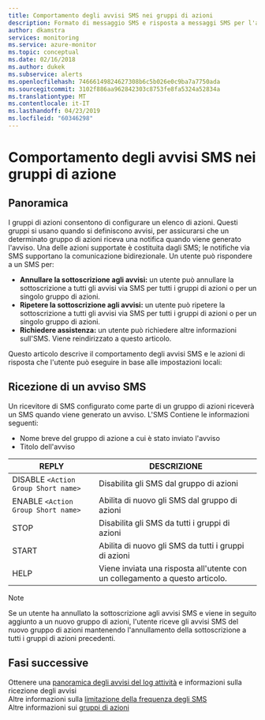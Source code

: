 ```yaml
---
title: Comportamento degli avvisi SMS nei gruppi di azioni
description: Formato di messaggio SMS e risposta a messaggi SMS per l'annullamento e la riesecuzione della sottoscrizione o la richiesta di assistenza.
author: dkamstra
services: monitoring
ms.service: azure-monitor
ms.topic: conceptual
ms.date: 02/16/2018
ms.author: dukek
ms.subservice: alerts
ms.openlocfilehash: 74666149824627308b6c5b026e0c9ba7a7750ada
ms.sourcegitcommit: 3102f886aa962842303c8753fe8fa5324a52834a
ms.translationtype: MT
ms.contentlocale: it-IT
ms.lasthandoff: 04/23/2019
ms.locfileid: "60346298"
---
```

# <a name="sms-alert-behavior-in-action-groups"></a>Comportamento degli avvisi SMS nei gruppi di azione
## <a name="overview"></a>Panoramica ##
I gruppi di azioni consentono di configurare un elenco di azioni. Questi gruppi si usano quando si definiscono avvisi, per assicurarsi che un determinato gruppo di azioni riceva una notifica quando viene generato l'avviso. Una delle azioni supportate è costituita dagli SMS; le notifiche via SMS supportano la comunicazione bidirezionale. Un utente può rispondere a un SMS per:

- **Annullare la sottoscrizione agli avvisi:** un utente può annullare la sottoscrizione a tutti gli avvisi via SMS per tutti i gruppi di azioni o per un singolo gruppo di azioni.
- **Ripetere la sottoscrizione agli avvisi:** un utente può ripetere la sottoscrizione a tutti gli avvisi via SMS per tutti i gruppi di azioni o per un singolo gruppo di azioni.  
- **Richiedere assistenza:** un utente può richiedere altre informazioni sull'SMS. Viene reindirizzato a questo articolo.

Questo articolo descrive il comportamento degli avvisi SMS e le azioni di risposta che l'utente può eseguire in base alle impostazioni locali:

## <a name="receiving-an-sms-alert"></a>Ricezione di un avviso SMS
Un ricevitore di SMS configurato come parte di un gruppo di azioni riceverà un SMS quando viene generato un avviso. L'SMS Contiene le informazioni seguenti:
* Nome breve del gruppo di azione a cui è stato inviato l'avviso
* Titolo dell'avviso

| REPLY | DESCRIZIONE |
| ----- | ----------- |
| DISABLE `<Action Group Short name>` | Disabilita gli SMS dal gruppo di azioni |
| ENABLE `<Action Group Short name>` | Abilita di nuovo gli SMS dal gruppo di azioni |
| STOP | Disabilita gli SMS da tutti i gruppi di azioni |
| START | Abilita di nuovo gli SMS da tutti i gruppi di azioni |
| HELP | Viene inviata una risposta all'utente con un collegamento a questo articolo. |

>[!NOTE]
>Se un utente ha annullato la sottoscrizione agli avvisi SMS e viene in seguito aggiunto a un nuovo gruppo di azioni, l'utente riceve gli avvisi SMS del nuovo gruppo di azioni mantenendo l'annullamento della sottoscrizione a tutti i gruppi di azioni precedenti.

## <a name="next-steps"></a>Fasi successive
Ottenere una [panoramica degli avvisi del log attività](alerts-overview.md) e informazioni sulla ricezione degli avvisi  
Altre informazioni sulla [limitazione della frequenza degli SMS](alerts-rate-limiting.md)  
Altre informazioni sui [gruppi di azioni](../../azure-monitor/platform/action-groups.md)

